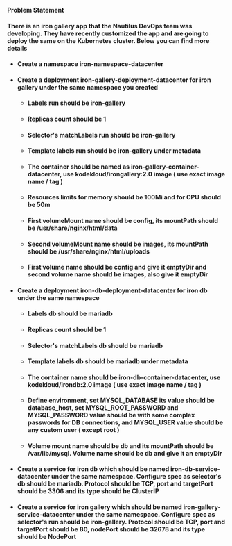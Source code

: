 **Problem Statement**
#### There is an iron gallery app that the Nautilus DevOps team was developing. They have recently customized the app and are going to deploy the same on the Kubernetes cluster. Below you can find more details

- #### Create a namespace iron-namespace-datacenter

- #### Create a deployment iron-gallery-deployment-datacenter for iron gallery under the same namespace you created

    - #### Labels run should be iron-gallery

    - #### Replicas count should be 1

    - #### Selector's matchLabels run should be iron-gallery

    - #### Template labels run should be iron-gallery under metadata

    - #### The container should be named as iron-gallery-container-datacenter, use kodekloud/irongallery:2.0 image ( use exact image name / tag )

    - #### Resources limits for memory should be 100Mi and for CPU should be 50m

    - #### First volumeMount name should be config, its mountPath should be /usr/share/nginx/html/data

    - #### Second volumeMount name should be images, its mountPath should be /usr/share/nginx/html/uploads

    - #### First volume name should be config and give it emptyDir and second volume name should be images, also give it emptyDir

- #### Create a deployment iron-db-deployment-datacenter for iron db under the same namespace

    - #### Labels db should be mariadb

    - #### Replicas count should be 1

    - #### Selector's matchLabels db should be mariadb

    - #### Template labels db should be mariadb under metadata

    - #### The container name should be iron-db-container-datacenter, use kodekloud/irondb:2.0 image ( use exact image name / tag )

    - #### Define environment, set MYSQL_DATABASE its value should be database_host, set MYSQL_ROOT_PASSWORD and MYSQL_PASSWORD value should be with some complex              passwords for DB connections, and MYSQL_USER value should be any custom user ( except root )

    - #### Volume mount name should be db and its mountPath should be /var/lib/mysql. Volume name should be db and give it an emptyDir

- #### Create a service for iron db which should be named iron-db-service-datacenter under the same namespace. Configure spec as selector's db should be mariadb. Protocol should be TCP, port and targetPort should be 3306 and its type should be ClusterIP

- #### Create a service for iron gallery which should be named iron-gallery-service-datacenter under the same namespace. Configure spec as selector's run should be iron-gallery. Protocol should be TCP, port and targetPort should be 80, nodePort should be 32678 and its type should be NodePort
